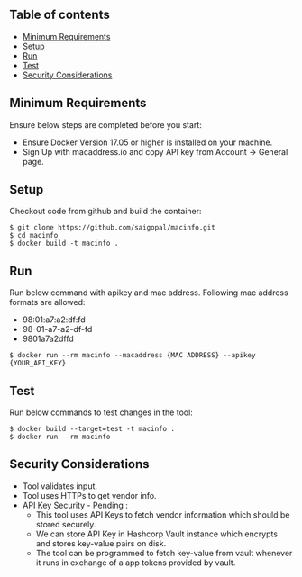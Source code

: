 ## Table of contents
* [Minimum  Requirements](#requirements)
* [Setup](#setup)
* [Run](#run)
* [Test](#test)
* [Security Considerations](#security)

## Minimum  Requirements
Ensure below steps are completed before you start:
* Ensure Docker Version 17.05 or higher is installed on your machine.
* Sign Up with macaddress.io and copy API key from Account -> General page.

## Setup
Checkout code from github and build the container:
```
$ git clone https://github.com/saigopal/macinfo.git
$ cd macinfo
$ docker build -t macinfo .
```

## Run
Run below command with apikey and mac address.
Following mac address formats are allowed:
- 98:01:a7:a2:df:fd
- 98-01-a7-a2-df-fd
- 9801a7a2dffd
```
$ docker run --rm macinfo --macaddress {MAC ADDRESS} --apikey {YOUR_API_KEY}
```

## Test
Run below commands to test changes in the tool:
```
$ docker build --target=test -t macinfo .  
$ docker run --rm macinfo
```

## Security Considerations
* Tool validates input.
* Tool uses HTTPs to get vendor info.
* API Key Security - Pending :
    * This tool uses API Keys to fetch vendor information which should be stored securely.
    * We can store API Key in Hashcorp Vault instance which encrypts and stores key-value pairs on disk.
    * The tool can be programmed to fetch key-value from vault whenever it runs in exchange of a app tokens provided by vault.
